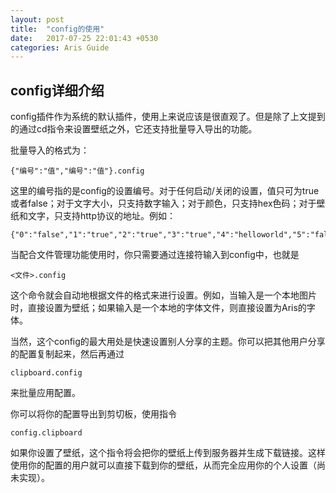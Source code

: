 ```yaml
---
layout: post
title:  "config的使用"
date:   2017-07-25 22:01:43 +0530
categories: Aris Guide
---
```

## config详细介绍

  config插件作为系统的默认插件，使用上来说应该是很直观了。但是除了上文提到的通过cd指令来设置壁纸之外，它还支持批量导入导出的功能。
  
  批量导入的格式为：
  
    {"编号":"值","编号":"值"}.config
    
  这里的编号指的是config的设置编号。对于任何启动/关闭的设置，值只可为true或者false；对于文字大小，只支持数字输入；对于颜色，只支持hex色码；对于壁纸和文字，只支持http协议的地址。例如：
  
    {"0":"false","1":"true","2":"true","3":"true","4":"helloworld","5":"false","6":"false","8":"#123456","9":"#987654","a":"12","b":"execute"}.config
    
  当配合文件管理功能使用时，你只需要通过连接符输入到config中，也就是
  
    <文件>.config
  
  这个命令就会自动地根据文件的格式来进行设置。例如，当输入是一个本地图片时，直接设置为壁纸；如果输入是一个本地的字体文件，则直接设置为Aris的字体。
    
  当然，这个config的最大用处是快速设置别人分享的主题。你可以把其他用户分享的配置复制起来，然后再通过
  
    clipboard.config
    
  来批量应用配置。
  
  你可以将你的配置导出到剪切板，使用指令
  
    config.clipboard
    
  如果你设置了壁纸，这个指令将会把你的壁纸上传到服务器并生成下载链接。这样使用你的配置的用户就可以直接下载到你的壁纸，从而完全应用你的个人设置（尚未实现）。
